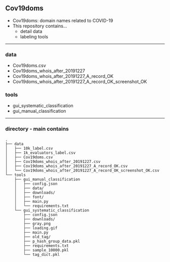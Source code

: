 ## Cov19doms
- Cov19doms: domain names related to COVID-19
- This repository contains...
  - detail data
  - labeling tools

---
### data
- Cov19doms.csv
- Cov19doms_whois_after_20191227
- Cov19doms_whois_after_20191227_A_record_OK
- Cov19doms_whois_after_20191227_A_record_OK_screenshot_OK

### tools
- gui_systematic_classification
- gui_manual_classification

---
### directory - main contains
```
.
├── data
│   ├── 10k_label.csv
│   ├── 1k_evaluators_label.csv
│   ├── Cov19doms.csv
│   ├── Cov19doms_whois_after_20191227.csv
│   ├── Cov19doms_whois_after_20191227_A_record_OK.csv
│   └── Cov19doms_whois_after_20191227_A_record_OK_screenshot_OK.csv
└── tools
    ├── gui_manual_classification
    │   ├── config.json
    │   ├── data/
    │   ├── downloads/
    │   ├── font/
    │   ├── main.py
    │   └── requirements.txt
    └── gui_systematic_classification
        ├── config.json
        ├── downloads/
        ├── gray.png
        ├── loading.gif
        ├── main.py
        ├── old_tag/
        ├── p_hash_group_data.pkl
        ├── requirements.txt
        ├── sample_10000.pkl
        └── tag_dict.pkl
```

